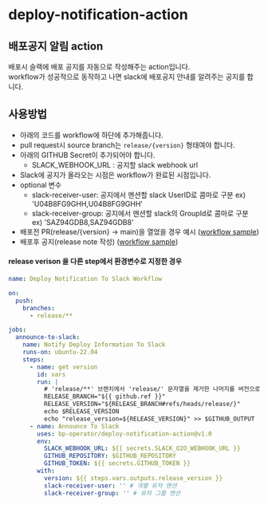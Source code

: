# deploy-notification-action


## 배포공지 알림 action
배포시 슬랙에 배포 공지를 자동으로 작성해주는 action입니다. \
workflow가 성공적으로 동작하고 나면 slack에 배포공지 안내를 알려주는 공지를 합니다.

## 사용방법
- 아래의 코드를 workflow에 하단에 추가해줍니다.
- pull request시 source branch는 `release/{version}` 형태여야 합니다.
- 아래의 GITHUB Secret이 추가되어야 합니다.
  - SLACK_WEBHOOK_URL : 공지할 slack webhook url
- Slack에 공지가 올라오는 시점은 workflow가 완료된 시점입니다.
- optional 변수 
  - slack-receiver-user: 공지에서 멘션할 slack UserID로 콤마로 구분 ex) 'U04B8FG9GHH,U04B8FG9GHH'
  - slack-receiver-group: 공지에서 멘션할 slack의 GroupId로 콤마로 구분 ex) 'SAZ94GDB8,SAZ94GDB8' 
- 배포전 PR(release/{version} -> main)을 열었을 경우 예시 ([workflow sample](https://github.com/bucketplace/ohou.se-client/blob/develop/.github/workflows/deploy-prod-advance-notification-to-slack.yaml))
- 배포후 공지(release note 작성) ([workflow sample](https://github.com/bucketplace/ohou.se-client/blob/develop/.github/workflows/deploy-prod-completion-notification-to-slack.yaml))

#### release verison 을 다른 step에서 환경변수로 지정한 경우
```yaml
name: Deploy Notification To Slack Workflow

on:
  push:
    branches:
      - release/**

jobs:
  announce-to-slack:
    name: Notify Deploy Information To Slack
    runs-on: ubuntu-22.04
    steps:
      - name: get version
        id: vars
        run: |
          # 'release/**' 브랜치에서 'release/' 문자열을 제거한 나머지를 버전으로 사용
          RELEASE_BRANCH="${{ github.ref }}"
          RELEASE_VERSION="${RELEASE_BRANCH#refs/heads/release/}"
          echo $RELEASE_VERSION
          echo "release_version=${RELEASE_VERSION}" >> $GITHUB_OUTPUT
      - name: Announce To Slack
        uses: bp-operator/deploy-notification-action@v1.0
        env:
          SLACK_WEBHOOK_URL: ${{ secrets.SLACK_O2O_WEBHOOK_URL }}
          GITHUB_REPOSITORY: $GITHUB_REPOSITORY
          GITHUB_TOKEN: ${{ secrets.GITHUB_TOKEN }}
        with:
          version: ${{ steps.vars.outputs.release_version }}
          slack-receiver-user: '' # 개별 유저 멘션
          slack-receiver-group: '' # 유저 그룹 멘션
```
